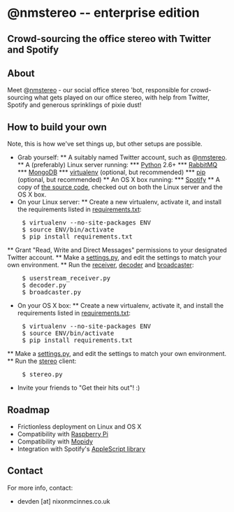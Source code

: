 # @nmstereo -- enterprise edition

## Crowd-sourcing the office stereo with Twitter and Spotify

## About

Meet @[nmstereo](http://twitter.com/nmstereo) - our social office stereo 'bot,
 responsible for crowd-sourcing what gets played on our office stereo, with
 help from Twitter, Spotify and generous sprinklings of pixie dust!

## How to build your own

Note, this is how we've set things up, but other setups are possible.

* Grab yourself:
** A suitably named Twitter account, such as @[nmstereo](http://twitter.com/nmstereo).
** A (preferably) Linux server running: 
*** [Python](http://www.python.org/) 2.6+
*** [RabbitMQ](http://www.rabbitmq.com/)
*** [MongoDB](http://www.mongodb.org/)
*** [virtualenv](http://www.virtualenv.org/) (optional, but recommended)
*** [pip](http://www.pip-installer.org/) (optional, but recommended)
** An OS X box running:
*** [Spotify](http://www.spotify.com/)
** A copy of [the source code](https://github.com/nixmc/nmstereo-enterprise-edition), checked out on both the Linux server and the OS X box.
* On your Linux server:
** Create a new virtualenv, activate it, and install the requirements listed in [requirements.txt](https://github.com/nixmc/nmstereo-enterprise-edition/blob/master/requirements.txt):
<pre>
    $ virtualenv --no-site-packages ENV
    $ source ENV/bin/activate
    $ pip install requirements.txt
</pre>
** Grant "Read, Write and Direct Messages" permissions to your designated Twitter account. 
** Make a [settings.py](https://github.com/nixmc/nmstereo-enterprise-edition/blob/master/src/settings.example.py), and edit the settings to match your own environment.
** Run the [receiver](https://github.com/nixmc/nmstereo-enterprise-edition/blob/master/src/userstream_receiver.py), [decoder](https://github.com/nixmc/nmstereo-enterprise-edition/blob/master/src/decoder.py) and [broadcaster](https://github.com/nixmc/nmstereo-enterprise-edition/blob/master/src/broadcaster.py):
<pre>
    $ userstream_receiver.py
    $ decoder.py
    $ broadcaster.py
</pre>
* On your OS X box:
** Create a new virtualenv, activate it, and install the requirements listed in [requirements.txt](https://github.com/nixmc/nmstereo-enterprise-edition/blob/master/requirements.txt):
<pre>
    $ virtualenv --no-site-packages ENV
    $ source ENV/bin/activate
    $ pip install requirements.txt
</pre>
** Make a [settings.py](https://github.com/nixmc/nmstereo-enterprise-edition/blob/master/src/settings.example.py), and edit the settings to match your own environment.
** Run the [stereo](https://github.com/nixmc/nmstereo-enterprise-edition/blob/master/src/stereo.py) client:
<pre>
    $ stereo.py
</pre>
* Invite your friends to "Get their hits out"! :)

## Roadmap

* Frictionless deployment on Linux and OS X
* Compatibility with [Raspberry Pi](http://www.raspberrypi.org/)
* Compatibility with [Mopidy](https://github.com/mopidy/mopidy)
* Integration with Spotify's [AppleScript library](http://developer.spotify.com/blog/archives/2011/05/27/spotify-051-for-mac-%E2%80%94-now-with-applescript-support/)

## Contact

For more info, contact:

* devden [at] nixonmcinnes.co.uk